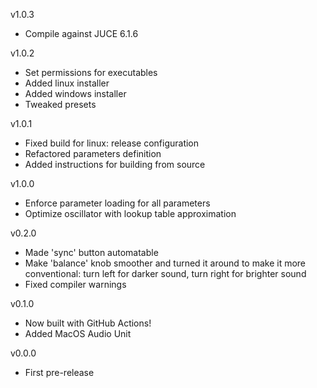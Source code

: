 v1.0.3
- Compile against JUCE 6.1.6

v1.0.2
- Set permissions for executables
- Added linux installer
- Added windows installer
- Tweaked presets

v1.0.1
- Fixed build for linux: release configuration
- Refactored parameters definition
- Added instructions for building from source

v1.0.0
- Enforce parameter loading for all parameters
- Optimize oscillator with lookup table approximation

v0.2.0
- Made 'sync' button automatable
- Make 'balance' knob smoother and turned it around to make it more conventional: turn left for darker sound, turn right for brighter sound
- Fixed compiler warnings

v0.1.0
- Now built with GitHub Actions!
- Added MacOS Audio Unit

v0.0.0
- First pre-release
